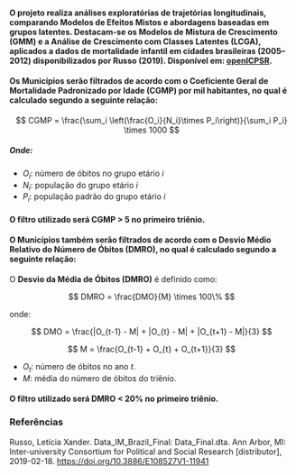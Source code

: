 #### O projeto realiza análises exploratórias de trajetórias longitudinais, comparando Modelos de Efeitos Mistos e abordagens baseadas em grupos latentes. Destacam-se os Modelos de Mistura de Crescimento (GMM) e a Análise de Crescimento com Classes Latentes (LCGA), aplicados a dados de mortalidade infantil em cidades brasileiras (2005–2012) disponibilizados por Russo (2019). Disponível em: [openICPSR](https://www.openicpsr.org/openicpsr/project/108527/version/V1/view;jsessionid=81B73ADAB523CB4E00C486CA530208E6?path=/openicpsr/108527/fcr:versions/V1/Data_Final.dta&type=file).





#### Os Municípios serão filtrados de acordo com o Coeficiente Geral de Mortalidade Padronizado por Idade (CGMP) por mil habitantes, no qual é calculado segundo a seguinte relação: 

$$
CGMP = \frac{\sum_i \left(\frac{O_i}{N_i}\times P_i\right)}{\sum_i P_i} \times 1000
$$

##### Onde:  
- $O_i$: número de óbitos no grupo etário $i$  
- $N_i$: população do grupo etário $i$  
- $P_i$: população padrão do grupo etário $i$  

#### O filtro utilizado será CGMP > 5 no primeiro triênio.

#### O Municípios também serão filtrados de acordo com o Desvio Médio Relativo do Número de Óbitos (DMRO), no qual é calculado segundo a seguinte relação: 

O **Desvio da Média de Óbitos (DMRO)** é definido como:  

$$
DMRO = \frac{DMO}{M} \times 100\%
$$  

onde:  

$$
DMO = \frac{|O_{t-1} - M| + |O_{t} - M| + |O_{t+1} - M|}{3}
$$  

$$
M = \frac{O_{t-1} + O_{t} + O_{t+1}}{3}
$$  

- $O_t$: número de óbitos no ano $t$.
- $M$: média do número de óbitos do triênio.

#### O filtro utilizado será DMRO < 20% no primeiro triênio.
### Referências
Russo, Letícia Xander. Data_IM_Brazil_Final: Data_Final.dta. Ann Arbor, MI: Inter-university Consortium for Political and Social Research [distributor], 2019-02-18. https://doi.org/10.3886/E108527V1-11941
